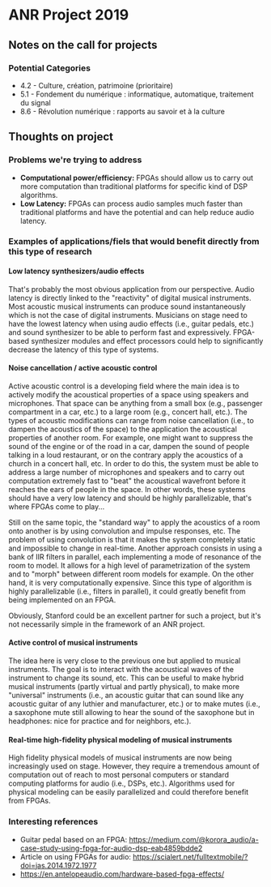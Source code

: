 # ANR Project 2019

## Notes on the call for projects

### Potential Categories

* 4.2 - Culture, création, patrimoine (prioritaire)
* 5.1 - Fondement du numérique : informatique, automatique, traitement du signal
* 8.6 - Révolution numérique : rapports au savoir et à la culture

## Thoughts on project

### Problems we're trying to address

* **Computational power/efficiency:** FPGAs should allow us to carry out more computation than traditional platforms for specific kind of DSP algorithms.
* **Low Latency:** FPGAs can process audio samples much faster than traditional platforms and have the potential and can help reduce audio latency.

### Examples of applications/fiels that would benefit directly from this type of research

#### Low latency synthesizers/audio effects
 
That's probably the most obvious application from our perspective. Audio latency is directly linked to the "reactivity" of digital musical instruments. Most acoustic musical instruments can produce sound instantaneously which is not the case of digital instruments. Musicians on stage need to have the lowest latency when using audio effects (i.e., guitar pedals, etc.) and sound synthesizer to be able to perform fast and expressively. FPGA-based synthesizer modules and effect processors could help to significantly decrease the latency of this type of systems.

#### Noise cancellation / active acoustic control

Active acoustic control is a developing field where the main idea is to actively modify the acoustical properties of a space using speakers and microphones. That space can be anything from a small box (e.g., passenger compartment in a car, etc.) to a large room (e.g., concert hall, etc.). The types of acoustic modifications can range from noise cancellation (i.e., to dampen the acoustics of the space) to the application the acoustical properties of another room. For example, one might want to suppress the sound of the engine or of the road in a car, dampen the sound of people talking in a loud restaurant, or on the contrary apply the acoustics of a church in a concert hall, etc. In order to do this, the system must be able to address a large number of microphones and speakers and to carry out computation extremely fast to "beat" the acoustical wavefront before it reaches the ears of people in the space. In other words, these systems should have a very low latency and should be highly parallelizable, that's where FPGAs come to play...

Still on the same topic, the "standard way" to apply the acoustics of a room onto another is by using convolution and impulse responses, etc. The problem of using convolution is that it makes the system completely static and impossible to change in real-time. Another approach consists in using a bank of IIR filters in parallel, each implementing a mode of resonance of the room to model. It allows for a high level of parametrization of the system and to "morph" between different room models for example. On the other hand, it is very computationally expensive. Since this type of algorithm is highly parallelizable (i.e., filters in parallel), it could greatly benefit from being implemented on an FPGA. 

Obviously, Stanford could be an excellent partner for such a project, but it's not necessarily simple in the framework of an ANR project.

#### Active control of musical instruments

The idea here is very close to the previous one but applied to musical instruments. The goal is to interact with the acoustical waves of the instrument to change its sound, etc. This can be useful to make hybrid musical instruments (partly virtual and partly physical), to make more "universal" instruments (i.e., an acoustic guitar that can sound like any acoustic guitar of any luthier and manufacturer, etc.) or to make mutes (i.e., a saxophone mute still allowing to hear the sound of the saxophone but in headphones: nice for practice and for neighbors, etc.).

#### Real-time high-fidelity physical modeling of musical instruments

High fidelity physical models of musical instruments are now being increasingly used on stage. However, they require a tremendous amount of computation out of reach to most personal computers or standard computing platforms for audio (i.e., DSPs, etc.). Algorithms used for physical modeling can be easily parallelized and could therefore benefit from FPGAs. 

### Interesting references

* Guitar pedal based on an FPGA: <https://medium.com/@korora_audio/a-case-study-using-fpga-for-audio-dsp-eab4859bdde2>
* Article on using FPGAs for audio: <https://scialert.net/fulltextmobile/?doi=jas.2014.1972.1977>
* <https://en.antelopeaudio.com/hardware-based-fpga-effects/>
